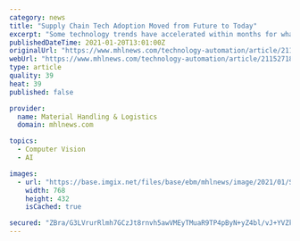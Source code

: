 ```yaml
---
category: news
title: "Supply Chain Tech Adoption Moved from Future to Today"
excerpt: "Some technology trends have accelerated within months for what was previously part of a 5-year plan, says ABI Research."
publishedDateTime: 2021-01-20T13:01:00Z
originalUrl: "https://www.mhlnews.com/technology-automation/article/21152718/supply-chain-tech-adoption-moved-from-future-to-today"
webUrl: "https://www.mhlnews.com/technology-automation/article/21152718/supply-chain-tech-adoption-moved-from-future-to-today"
type: article
quality: 39
heat: 39
published: false

provider:
  name: Material Handling & Logistics
  domain: mhlnews.com

topics:
  - Computer Vision
  - AI

images:
  - url: "https://base.imgix.net/files/base/ebm/mhlnews/image/2021/01/Supply_Chain_Tech.6007517de04c5.png?auto=format&fit=max&w=1200"
    width: 768
    height: 432
    isCached: true

secured: "ZBra/G3LVrurRlmh7GCzJt8rnvh5awVMEyTMuaR9TP4pByN+yZ4bl/vJ+YVZkDkPISUPXL7jI0VYCKIwC0ZnLjzNH1fDboZ/6Zo21eqj37//XEQ+HBY5aoLlCRQ4+RfmK5J6DWPR8v2w2uOVwTON58E3ns662jMmnu5KLAo5spFKNYxhU5uMquElYHnYnaUzSqwqB7Fj3rF5fuMtOCCzfdFO2eUe0eFDPQBuj4B+Jjh8qQwPgm0tZRAf10i4EIfEQczZykNxgGrKRvDgheIeEsl9vg1+jqm9kBrqgWRZjJfNx+s4ZNHiSmzPwgFLal12BdYmCz9wea0Z+9RzQ5aLThsL2MaKY+ADe4q+xqtIrZc=;3bXIIwI+hzm9QzjDbnfEXQ=="
---
```



